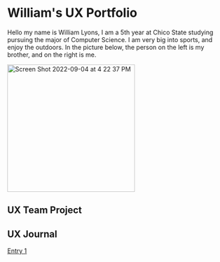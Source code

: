 # William's UX Portfolio


Hello my name is William Lyons, I am a 5th year at Chico State studying pursuing the major of Computer Science. I am very big into sports, and enjoy the outdoors. In the picture below, the person on the left is my brother, and on the right is me.

<img width="291" alt="Screen Shot 2022-09-04 at 4 22 37 PM" src="https://user-images.githubusercontent.com/92234942/188337410-3ab96d3a-f6e7-4aea-b602-c2c5f00edd16.png">


## UX Team Project


## UX Journal

[Entry 1](j01/)
